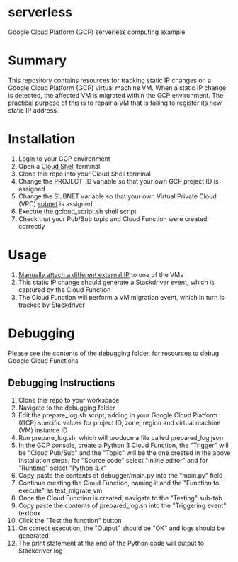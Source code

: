 # serverless
Google Cloud Platform (GCP) serverless computing example

# Summary
This repository contains resources for tracking static IP changes on a Google Cloud Platform (GCP) virtual machine VM. When a static IP change is detected, the affected VM is migrated within the GCP environment. The practical purpose of this is to repair a VM that is failing to register its new static IP address.

# Installation
1. Login to your GCP environment
2. Open a [Cloud Shell](https://cloud.google.com/shell/docs/using-cloud-shell) terminal
3. Clone this repo into your Cloud Shell terminal
4. Change the PROJECT_ID variable so that your own GCP project ID is assigned
5. Change the SUBNET variable so that your own Virtual Private Cloud (VPC) [subnet](https://cloud.google.com/vpc/docs/using-vpc) is assigned
6. Execute the gcloud_script.sh shell script
7. Check that your Pub/Sub topic and Cloud Function were created correctly

# Usage
1. [Manually attach a different external IP](https://cloud.google.com/compute/docs/ip-addresses/reserve-static-external-ip-address#IP_assign) to one of the VMs
2. This static IP change should generate a Stackdriver event, which is captured by the Cloud Function
3. The Cloud Function will perform a VM migration event, which in turn is tracked by Stackdriver

# Debugging
Please see the contents of the debugging folder, for resources to debug Google Cloud Functions

## Debugging Instructions
1. Clone this repo to your workspace
2. Navigate to the debugging folder
3. Edit the prepare_log.sh script, adding in your Google Cloud Platform (GCP) specific values for project ID, zone, region and virtual machine (VM) instance ID
4. Run prepare_log.sh, which will produce a file called prepared_log.json
5. In the GCP console, create a Python 3 Cloud Function, the "Trigger" will be "Cloud Pub/Sub" and the "Topic" will be the one created in the above Installation steps; for "Source code" select "Inline editor" and for "Runtime" select "Python 3.x"
6. Copy-paste the contents of debugger/main.py into the "main.py" field
7. Continue creating the Cloud Function, naming it and the "Function to execute" as test_migrate_vm
8. Once the Cloud Function is created, navigate to the "Testing" sub-tab
9. Copy paste the contents of prepared_log.sh into the "Triggering event" textbox
10. Click the "Test the function" button
11. On correct execution, the "Output" should be "OK" and logs should be generated
12. The print statement at the end of the Python code will output to Stackdriver log
